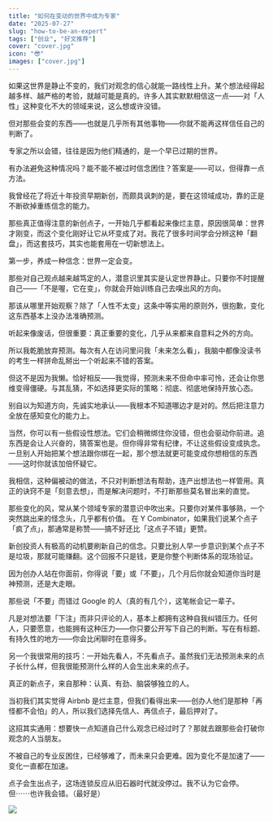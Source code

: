 ```yaml
---
title: "如何在变动的世界中成为专家"
date: "2025-07-27"
slug: "how-to-be-an-expert"
tags: ["创业", "好文推荐"]
cover: "cover.jpg"
icon: "😎"
images: ["cover.jpg"]
---
```

如果这世界是静止不变的，我们对观念的信心就能一路线性上升。某个想法经得起越多样、越严格的考验，就越可能是真的。许多人其实默默相信这一点——对「人性」这种变化不大的领域来说，这么想或许没错。



但对那些会变的东西——也就是几乎所有其他事物——你就不能再这样信任自己的判断了。



专家之所以会错，往往是因为他们精通的，是一个早已过期的世界。



有办法避免这种情况吗？能不能不被过时信念困住？答案是——可以，但得靠一点方法。



我曾经花了将近十年投资早期新创，而颇具讽刺的是，要在这领域成功，靠的正是不断砍掉重练信念的能力。



那些真正值得注意的新创点子，一开始几乎都看起来像烂主意，原因很简单：世界才刚变，而这个变化刚好让它从坏变成了对。我花了很多时间学会分辨这种「翻盘」，而这套技巧，其实也能套用在一切新想法上。



第一步，养成一种信念：世界一定会变。



那些对自己观点越来越笃定的人，潜意识里其实是认定世界静止。只要你不时提醒自己——「不是喔，它在变」，你就会开始训练自己去嗅出风的方向。



那该从哪里开始观察？除了「人性不太变」这条中等实用的原则外，很抱歉，变化这东西基本上没办法准确预测。



听起来像废话，但很重要：真正重要的变化，几乎从来都来自意料之外的方向。



所以我乾脆放弃预测。每次有人在访问里问我「未来怎么看」，我脑中都像没读书的考生一样拼命乱掰出一个听起来不错的答案。



但这不是因为我懒。恰好相反——我觉得，预测未来不但命中率可怜，还会让你思维变得僵硬。与其乱猜，不如选择更实际的策略：彻底、彻底地保持开放心态。



别自以为知道方向，先诚实地承认——我根本不知道哪边才是对的。然后把注意力全放在感知变化的能力上。



当然，你可以有一些假设性想法。它们会稍微绑住你没错，但也会驱动你前进。追东西是会让人兴奋的，猜答案也是。但你得非常有纪律，不让这些假设变成执念。
一旦别人开始把某个想法跟你绑在一起，那个想法就更可能变成你想相信的东西——这时你就该加倍怀疑它。



我相信，这种偏被动的做法，不只对判断想法有帮助，连产出想法也一样管用。真正的诀窍不是「刻意去想」，而是解决问题时，不打断那些莫名冒出来的直觉。



那些变化的风，常从某个领域专家的潜意识中吹出来。只要你对某件事够熟，一个突然跳出来的怪念头，几乎都有价值。
在 Y Combinator，如果我们说某个点子「疯了点」，那通常是称赞——搞不好还比「这点子不错」更赞。



新创投资人有极高的动机要刷新自己的信念。只要比别人早一步意识到某个点子不是垃圾，那就可能赚翻。这个回报不只是钱，更是你整个判断体系的现场验证。



因为创办人站在你面前，你得说「要」或「不要」，几个月后你就会知道你当时是神预测，还是大走眼。



那些说「不要」而错过 Google 的人（真的有几个），这笔帐会记一辈子。



凡是对想法要「下注」而非只评论的人，基本上都拥有这种自我纠错压力。任何人，只要愿意，也能拥有这种压力——你只要公开写下自己的判断。写在有标题、有持久性的地方——你会比闲聊时在意得多。



另一个我很常用的技巧：一开始先看人，不先看点子。虽然我们无法预测未来的点子长什么样，但我很能预测什么样的人会生出未来的点子。



真正的新点子，来自那种：认真、有劲、脑袋够独立的人。



当初我们其实觉得 Airbnb 是烂主意，但我们看得出来——创办人他们是那种「再怪都不会怕」的人，所以我们选择先信人、再信点子，最后押对了。



这招其实通用：想要快一点知道自己什么观念已经过时了？那就去跟那些会打破你观念的人当朋友。



不被自己的专业反困住，已经够难了，而未来只会更难。因为变化不是加速了——变化一直都在加速。



点子会生出点子，这场连锁反应从旧石器时代就没停过。我不认为它会停。
但⋯⋯也许我会错。（最好是）




![](https://prod-files-secure.s3.us-west-2.amazonaws.com/112d0858-5090-4d34-a606-b75eb8d65fd2/46476355-9cf3-4e99-9b7a-3531bc426380/1000202064.png?X-Amz-Algorithm=AWS4-HMAC-SHA256&X-Amz-Content-Sha256=UNSIGNED-PAYLOAD&X-Amz-Credential=ASIAZI2LB466QY2CSH2S%2F20251028%2Fus-west-2%2Fs3%2Faws4_request&X-Amz-Date=20251028T122727Z&X-Amz-Expires=3600&X-Amz-Security-Token=IQoJb3JpZ2luX2VjEAQaCXVzLXdlc3QtMiJGMEQCIHdgMAAwWk79jFcBNDqoyvJzrNf1xUGTV2vyIHrFMmbAAiBWDLXszetDd5lYu6Nb9OhhYjknovGCIWffyevw5U5LLiqIBAi9%2F%2F%2F%2F%2F%2F%2F%2F%2F%2F8BEAAaDDYzNzQyMzE4MzgwNSIMpDqN5kA8baLk3AAcKtwDRsUC3ALK66inqQ3x41v78C50WbqRFEKszCXFpiz9YH1tJpubrVdumcUx%2FG9pB05mKfQO07zPLUTEbWdU8ciq37S0ONPC5v31Cd7PowD3FoUtKEMN3ruG7LhWvnxrBc1ZtBaQznrzgPNUgH4l8%2Bops4OX3vaTqBZI0GN%2BDYNHcKVDYLfg3GFwSjJTq485LY5bZ7su4eppDXBeHcqAx1xmTXyx18paEfsK0oOYRUgaTnG7Y4z0rKpUPum55bmP3tKRJRQdCMr6jUVYQjmW4MuDxqZoaw0ZPx2TD2X6t%2FPrdfZ8QwHWEWbDHcwVrOHm3G1MOVcW6pho0xnGfvDh27wpDQkM5BodI6ATX%2FGbTGqqfoDGMJ%2FaYZwctEHhcs1FXHr2brf5IG7ni4ehT7atTgkKM%2BNvcBG%2Fig2xIUPq7wnqEe5H73rV7CAESZJEwmvSnwFqG1oP%2FhmEJGTy%2Ftposv%2FlwXMimmk9pkDrAN465r6W31i1XFMCx5oDZPGvxNQXC5aBwiLthAKSsOjpklIA1dQqiFa02a8olMJJwRfkXlNUyvt%2FYD1p1tx%2F8%2BMH2ginnbLJr7LGGDEMWkoJe%2BuUnbIe2VGi%2B3bE%2BRYX%2Fh1Unu1vS3yqZtJwe8Sr6sOfEyQw8OaCyAY6pgFIIeD2vDwW0Dv83MqCkj5tSbuNiskdE6O%2BJKf4M8qDl2RqvV3T3tlbFdNcSkKGESW81ui7M2x%2BeEyhh9CS9pALLJYw24qDbF2f1Txd59F02CNz8i0l8aM3%2B2ADIy%2F3hAYapGunyBRn6LlJ5Rd3KJf9yXvzZGC87i9glxQsuiV0NgghiqpMHx45HjbJdVMVtjlbCLpPeWVE%2B43dJotYOXgF7dBWAlVk&X-Amz-Signature=e3a93a8072d36fc38b4092e94d014d094a738e71c0f67c0fbfd2dd7914263a89&X-Amz-SignedHeaders=host&x-amz-checksum-mode=ENABLED&x-id=GetObject)

